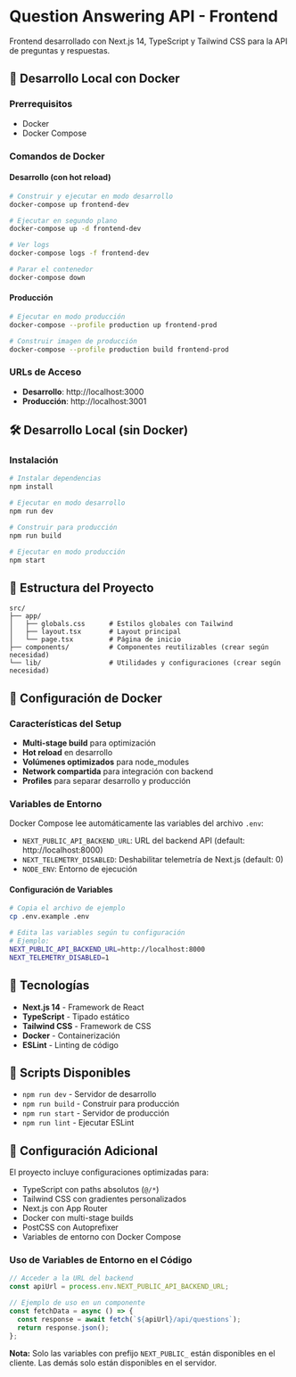 # Question Answering API - Frontend

Frontend desarrollado con Next.js 14, TypeScript y Tailwind CSS para la API de preguntas y respuestas.

## 🚀 Desarrollo Local con Docker

### Prerrequisitos
- Docker
- Docker Compose

### Comandos de Docker

#### Desarrollo (con hot reload)
```bash
# Construir y ejecutar en modo desarrollo
docker-compose up frontend-dev

# Ejecutar en segundo plano
docker-compose up -d frontend-dev

# Ver logs
docker-compose logs -f frontend-dev

# Parar el contenedor
docker-compose down
```

#### Producción
```bash
# Ejecutar en modo producción
docker-compose --profile production up frontend-prod

# Construir imagen de producción
docker-compose --profile production build frontend-prod
```

### URLs de Acceso
- **Desarrollo**: http://localhost:3000
- **Producción**: http://localhost:3001

## 🛠️ Desarrollo Local (sin Docker)

### Instalación
```bash
# Instalar dependencias
npm install

# Ejecutar en modo desarrollo
npm run dev

# Construir para producción
npm run build

# Ejecutar en modo producción
npm start
```

## 📁 Estructura del Proyecto

```
src/
├── app/
│   ├── globals.css      # Estilos globales con Tailwind
│   ├── layout.tsx       # Layout principal
│   └── page.tsx         # Página de inicio
├── components/          # Componentes reutilizables (crear según necesidad)
└── lib/                 # Utilidades y configuraciones (crear según necesidad)
```

## 🐳 Configuración de Docker

### Características del Setup
- **Multi-stage build** para optimización
- **Hot reload** en desarrollo
- **Volúmenes optimizados** para node_modules
- **Network compartida** para integración con backend
- **Profiles** para separar desarrollo y producción

### Variables de Entorno

Docker Compose lee automáticamente las variables del archivo `.env`:

- `NEXT_PUBLIC_API_BACKEND_URL`: URL del backend API (default: http://localhost:8000)
- `NEXT_TELEMETRY_DISABLED`: Deshabilitar telemetría de Next.js (default: 0)
- `NODE_ENV`: Entorno de ejecución

#### Configuración de Variables
```bash
# Copia el archivo de ejemplo
cp .env.example .env

# Edita las variables según tu configuración
# Ejemplo:
NEXT_PUBLIC_API_BACKEND_URL=http://localhost:8000
NEXT_TELEMETRY_DISABLED=1
```

## 🎨 Tecnologías

- **Next.js 14** - Framework de React
- **TypeScript** - Tipado estático
- **Tailwind CSS** - Framework de CSS
- **Docker** - Containerización
- **ESLint** - Linting de código

## 📝 Scripts Disponibles

- `npm run dev` - Servidor de desarrollo
- `npm run build` - Construir para producción
- `npm run start` - Servidor de producción
- `npm run lint` - Ejecutar ESLint

## 🔧 Configuración Adicional

El proyecto incluye configuraciones optimizadas para:
- TypeScript con paths absolutos (`@/*`)
- Tailwind CSS con gradientes personalizados
- Next.js con App Router
- Docker con multi-stage builds
- PostCSS con Autoprefixer
- Variables de entorno con Docker Compose

### Uso de Variables de Entorno en el Código

```typescript
// Acceder a la URL del backend
const apiUrl = process.env.NEXT_PUBLIC_API_BACKEND_URL;

// Ejemplo de uso en un componente
const fetchData = async () => {
  const response = await fetch(`${apiUrl}/api/questions`);
  return response.json();
};
```

**Nota:** Solo las variables con prefijo `NEXT_PUBLIC_` están disponibles en el cliente. Las demás solo están disponibles en el servidor.